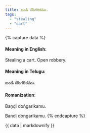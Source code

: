 ```yaml
---
title: బండి దొంగరికము.
tags:
  - "stealing"
  - "cart"
---
```


{% capture data %}
#### Meaning in English:
Stealing a cart.
Open robbery.

#### Meaning in Telugu:
బండి దొంగరికము.

#### Romanization:
Baṇḍi doṅgarikamu.

Bandi dongarikamu.
{% endcapture %}

{{ data | markdownify }}

